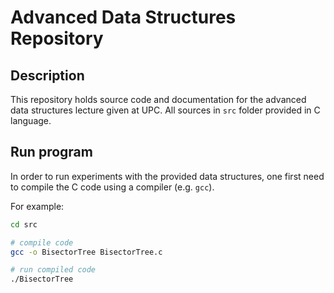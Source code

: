 # Advanced Data Structures Repository

## Description

This repository holds source code and documentation for the advanced data structures lecture given at UPC. All sources in `src` folder provided in C language.

## Run program

In order to run experiments with the provided data structures, one first need to compile the C code using a compiler (e.g. `gcc`).

For example:

```sh
cd src

# compile code
gcc -o BisectorTree BisectorTree.c

# run compiled code
./BisectorTree
```